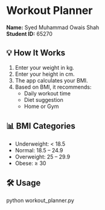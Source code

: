 # Workout Planner

**Name:** Syed Muhammad Owais Shah  
**Student ID:** 65270   

## 💡 How It Works

1. Enter your weight in kg.
2. Enter your height in cm.
3. The app calculates your BMI.
4. Based on BMI, it recommends:
   - Daily workout time
   - Diet suggestion
   - Home or Gym

## 📊 BMI Categories

- Underweight: < 18.5
- Normal: 18.5 – 24.9
- Overweight: 25 – 29.9
- Obese: ≥ 30

## 🛠 Usage

python workout_planner.py
